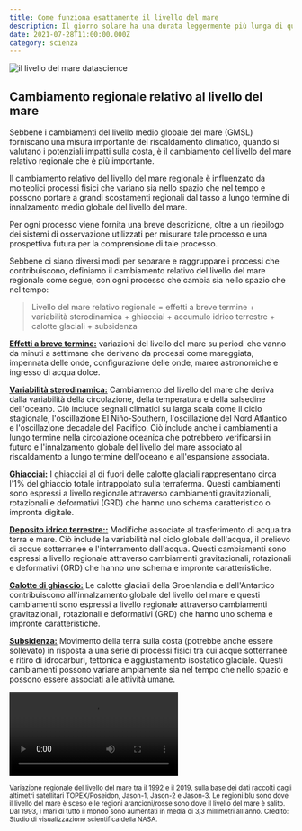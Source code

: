 ```yaml
---
title: Come funziona esattamente il livello del mare
description: Il giorno solare ha una durata leggermente più lunga di quello siderale a causa dell'orbita del pianeta attorno al Sole, che implica una leggera rotazione extra sul proprio asse per raggiungere nuovamente la stessa posizione rispetto al Sole.
date: 2021-07-28T11:00:00.000Z
category: scienza
---
```


<img src="/da-cosa-e-dato-il-livello-del-mare-capire-il-suo-vero-livello.jpg" alt="il livello del mare datascience"/>
<h2>Cambiamento regionale relativo al livello del mare</h2>
Sebbene i cambiamenti del livello medio globale del mare (GMSL) forniscano una misura importante del riscaldamento climatico, quando si valutano i potenziali impatti sulla costa, è il cambiamento del livello del mare relativo regionale che è più importante. 


Il cambiamento relativo del livello del mare regionale è influenzato da molteplici processi fisici che variano sia nello spazio che nel tempo e possono portare a grandi scostamenti regionali dal tasso a lungo termine di innalzamento medio globale del livello del mare.

Per ogni processo viene fornita una breve descrizione, oltre a un riepilogo dei sistemi di osservazione utilizzati per misurare tale processo e una prospettiva futura per la comprensione di tale processo. 
 
 
Sebbene ci siano diversi modi per separare e raggruppare i processi che contribuiscono, definiamo il cambiamento relativo del livello del mare regionale come segue, con ogni processo che cambia sia nello spazio che nel tempo:


<blockquote>Livello del mare relativo regionale = effetti a breve termine + variabilità sterodinamica + ghiacciai + accumulo idrico terrestre + calotte glaciali + subsidenza </blockquote>

<a rel="canonical noopener noreferrer" href="https://sealevel.nasa.gov/understanding-sea-level/regional-sea-level/short-term-effects"><b>Effetti a breve termine:</b></a> variazioni del livello del mare su periodi che vanno da minuti a settimane che derivano da processi come mareggiata, impennata delle onde, configurazione delle onde, maree astronomiche e ingresso di acqua dolce.


<a rel="canonical noopener noreferrer" href="https://sealevel.nasa.gov/understanding-sea-level/regional-sea-level/sterodynamics"><b>Variabilità sterodinamica:</b></a> Cambiamento del livello del mare che deriva dalla variabilità della circolazione, della temperatura e della salsedine dell'oceano. Ciò include segnali climatici su larga scala come il ciclo stagionale, l'oscillazione El Niño-Southern, l'oscillazione del Nord Atlantico e l'oscillazione decadale del Pacifico. Ciò include anche i cambiamenti a lungo termine nella circolazione oceanica che potrebbero verificarsi in futuro e l'innalzamento globale del livello del mare associato al riscaldamento a lungo termine dell'oceano e all'espansione associata.


<a rel="canonical noopener noreferrer" href="https://sealevel.nasa.gov/understanding-sea-level/regional-sea-level/glaciers"><b>Ghiacciai:</b></a> I ghiacciai al di fuori delle calotte glaciali rappresentano circa l'1% del ghiaccio totale intrappolato sulla terraferma. Questi cambiamenti sono espressi a livello regionale attraverso cambiamenti gravitazionali, rotazionali e deformativi (GRD) che hanno uno schema caratteristico o impronta digitale.


<a rel="canonical noopener noreferrer" href="https://sealevel.nasa.gov/understanding-sea-level/regional-sea-level/land-water-storage"><b>Deposito idrico terrestre::</b></a> Modifiche associate al trasferimento di acqua tra terra e mare. Ciò include la variabilità nel ciclo globale dell'acqua, il prelievo di acque sotterranee e l'interramento dell'acqua. Questi cambiamenti sono espressi a livello regionale attraverso cambiamenti gravitazionali, rotazionali e deformativi (GRD) che hanno uno schema e impronte caratteristiche.


<a rel="canonical noopener noreferrer" href="https://sealevel.nasa.gov/understanding-sea-level/regional-sea-level/ice-sheets"><b>Calotte di ghiaccio:</b></a> Le calotte glaciali della Groenlandia e dell'Antartico contribuiscono all'innalzamento globale del livello del mare e questi cambiamenti sono espressi a livello regionale attraverso cambiamenti gravitazionali, rotazionali e deformativi (GRD) che hanno uno schema e impronte caratteristiche.


<a rel="canonical noopener noreferrer" href="https://sealevel.nasa.gov/understanding-sea-level/regional-sea-level/subsidence"><b>Subsidenza:</b></a>  Movimento della terra sulla costa (potrebbe anche essere sollevato) in risposta a una serie di processi fisici tra cui acque sotterranee e ritiro di idrocarburi, tettonica e aggiustamento isostatico glaciale. Questi cambiamenti possono variare ampiamente sia nel tempo che nello spazio e possono essere associati alle attività umane.

<video controls=""  alt="Variazione regionale del livello del mare tra il 1992 e il 2019, sulla base dei dati raccolti dagli altimetri satellitari TOPEX/Poseidon, Jason-1, Jason-2 e Jason-3. Le regioni blu sono dove il livello del mare è sceso e le regioni arancioni/rosse sono dove il livello del mare è salito. Dal 1993, i mari di tutto il mondo sono aumentati in media di 3,3 millimetri all'anno. Credito: Studio di visualizzazione scientifica della NASA." preload="auto" loop=""><source src="https://sealevel.nasa.gov/system/video_items/32_sshc_w_cbar_2160p30.mp4" type="video/mp4">Your browser does not support the video tag.</video>
<small><figcaption>Variazione regionale del livello del mare tra il 1992 e il 2019, sulla base dei dati raccolti dagli altimetri satellitari TOPEX/Poseidon, Jason-1, Jason-2 e Jason-3. Le regioni blu sono dove il livello del mare è sceso e le regioni arancioni/rosse sono dove il livello del mare è salito. Dal 1993, i mari di tutto il mondo sono aumentati in media di 3,3 millimetri all'anno. Credito: Studio di visualizzazione scientifica della NASA.</figcaption></small>

